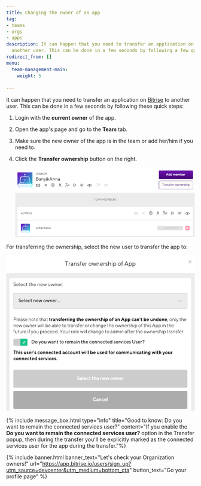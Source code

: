 ```yaml
---
title: Changing the owner of an app
tag:
- teams
- orgs
- apps
description: It can happen that you need to transfer an application on Bitrise to
  another user. This can be done in a few seconds by following a few quick steps.
redirect_from: []
menu:
  team-management-main:
    weight: 5

---
```

It can happen that you need to transfer an application on [Bitrise](https://www.bitrise.io) to another user. This can be done in a few seconds by following these quick steps:

1. Login with the **current owner** of the app.
2. Open the app's page and go to the **Team** tab.
3. Make sure the new owner of the app is in the team or add her/him if you need to.
4. Click the **Transfer ownership** button on the right.

   ![](/img/change-role.png)

For transferring the ownership, select the new user to transfer the app to:

![](/img/select-owner.png)

{% include message_box.html type="info" title="Good to know: Do you want to remain the connected services user?" content="If you enable the **Do you want to remain the connected services user?** option in the Transfer popup, then during the transfer you'll be explicitly marked as the connected services user for the app during the transfer."%}

{% include banner.html banner_text="Let's check your Organization owners!" url="https://app.bitrise.io/users/sign_up?utm_source=devcenter&utm_medium=bottom_cta" button_text="Go your profile page" %}